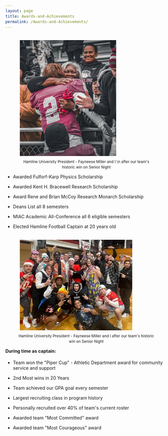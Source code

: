 ```yaml
---
layout: page
title: Awards-and-Achievements
permalink: /Awards-and-Achievements/
---
```


<figure style="float: left">
  <img src= "/prez_miller.jpg" width="300" style="padding:5px">
  <figcaption style="text-align: center"><small>Hamline University President - Fayneese Miller and I \n after our team's historic win on Senior Night</small></figcaption>
  </figure>




- Awarded Fulforf-Karp Physics Scholarship

- Awarded Kent H. Bracewell Research Scholarship

- Award Rene and Brian McCoy Research Monarch Scholarship

- Deans List all 8 semesters

- MIAC Academic All-Conference all 6 eligible semesters

- Elected Hamline Football Captain at 20 years old
 

<figure style="float: right">
  <img src="/mr_focke.jpg" width="350" style="padding:5px"/>
  <figcaption style="text-align: center"><small>Hamline University President - Fayneese Miller and I after our team's historic win on Senior Night</small></figcaption>
  </figure>


#### During time as captain:
-   Team won the "Piper Cup" - Athletic Department award for community service and support

-   2nd Most wins in 20 Years

-   Team achieved our GPA goal every semester

-   Largest recruiting class in program history

-   Personally recruited over 40% of team's current roster

-   Awarded team "Most Committed" award

-   Awarded team "Most Courageous" award
